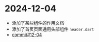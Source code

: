 # 2024-12-04

- 添加了某些组件的作用文档
- 添加了首页页面通用头部组件 `header.dart`
- [commit#12-04](https://github.com/bibinocode/dy_flutter/commit/d1eaeefaee0aaf9d30ee6c974744fe642e9b5fb8)
